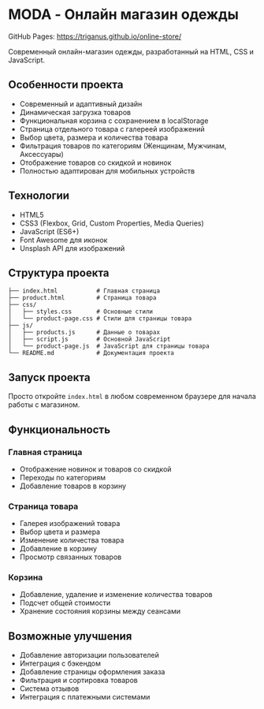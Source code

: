 # MODA - Онлайн магазин одежды

GitHub Pages: https://triganus.github.io/online-store/

Современный онлайн-магазин одежды, разработанный на HTML, CSS и JavaScript.

## Особенности проекта

- Современный и адаптивный дизайн
- Динамическая загрузка товаров
- Функциональная корзина с сохранением в localStorage
- Страница отдельного товара с галереей изображений
- Выбор цвета, размера и количества товара
- Фильтрация товаров по категориям (Женщинам, Мужчинам, Аксессуары)
- Отображение товаров со скидкой и новинок
- Полностью адаптирован для мобильных устройств

## Технологии

- HTML5
- CSS3 (Flexbox, Grid, Custom Properties, Media Queries)
- JavaScript (ES6+)
- Font Awesome для иконок
- Unsplash API для изображений

## Структура проекта

```
├── index.html           # Главная страница
├── product.html         # Страница товара
├── css/
│   ├── styles.css       # Основные стили
│   └── product-page.css # Стили для страницы товара
├── js/
│   ├── products.js      # Данные о товарах
│   ├── script.js        # Основной JavaScript
│   └── product-page.js  # JavaScript для страницы товара
└── README.md            # Документация проекта
```

## Запуск проекта

Просто откройте `index.html` в любом современном браузере для начала работы с магазином.

## Функциональность

### Главная страница
- Отображение новинок и товаров со скидкой
- Переходы по категориям
- Добавление товаров в корзину

### Страница товара
- Галерея изображений товара
- Выбор цвета и размера
- Изменение количества товара
- Добавление в корзину
- Просмотр связанных товаров

### Корзина
- Добавление, удаление и изменение количества товаров
- Подсчет общей стоимости
- Хранение состояния корзины между сеансами

## Возможные улучшения

- Добавление авторизации пользователей
- Интеграция с бэкендом
- Добавление страницы оформления заказа
- Фильтрация и сортировка товаров
- Система отзывов
- Интеграция с платежными системами